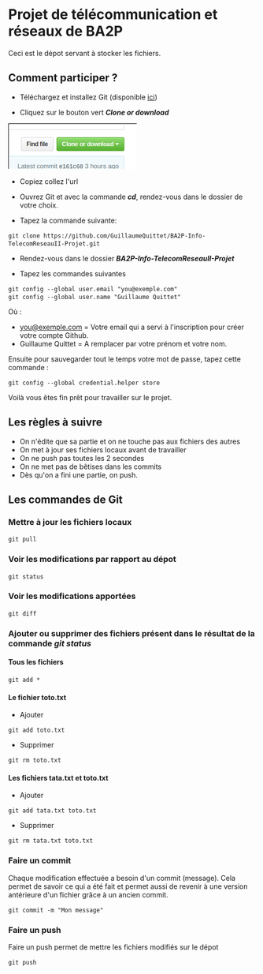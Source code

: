 # Projet de télécommunication et réseaux de BA2P

Ceci est le dépot servant à stocker les fichiers.

## Comment participer ?

- Téléchargez et installez Git (disponible [ici](https://git-scm.com/))

- Cliquez sur le bouton vert ***Clone or download***

![bouton-clone-or-download]

[bouton-clone-or-download]: https://github.com/GuillaumeQuittet/BA2P-Info-TelecomReseauII-Projet/blob/master/screenshots/bouton-clone-or-download.png

- Copiez collez l'url

- Ouvrez Git et avec la commande ***cd***, rendez-vous dans le dossier de votre choix.

- Tapez la commande suivante:

```
git clone https://github.com/GuillaumeQuittet/BA2P-Info-TelecomReseauII-Projet.git
```

- Rendez-vous dans le dossier ***BA2P-Info-TelecomReseauII-Projet***

- Tapez les commandes suivantes

```
git config --global user.email "you@exemple.com"
git config --global user.name "Guillaume Quittet"
```

Où :

- you@exemple.com = Votre email qui a servi à l'inscription pour créer votre compte Github.
- Guillaume Quittet = A remplacer par votre prénom et votre nom.

Ensuite pour sauvegarder tout le temps votre mot de passe, tapez cette commande :

```
git config --global credential.helper store
```

Voilà vous êtes fin prêt pour travailler sur le projet.

## Les règles à suivre

- On n'édite que sa partie et on ne touche pas aux fichiers des autres
- On met à jour ses fichiers locaux avant de travailler
- On ne push pas toutes les 2 secondes
- On ne met pas de bêtises dans les commits
- Dès qu'on a fini une partie, on push.

## Les commandes de Git

### Mettre à jour les fichiers locaux

```
git pull
```

### Voir les modifications par rapport au dépot

```
git status
```

### Voir les modifications apportées

```
git diff
```

### Ajouter ou supprimer des fichiers présent dans le résultat de la commande ***git status***

#### Tous les fichiers

```
git add *
```

#### Le fichier toto.txt

- Ajouter
```
git add toto.txt
```

- Supprimer
```
git rm toto.txt
```

#### Les fichiers tata.txt et toto.txt

- Ajouter
```
git add tata.txt toto.txt
```

- Supprimer
```
git rm tata.txt toto.txt
```

### Faire un commit

Chaque modification effectuée a besoin d'un commit (message). Cela permet de savoir ce qui a été fait et permet aussi de revenir à une version antérieure d'un fichier grâce à un ancien commit.

```
git commit -m "Mon message"
```

### Faire un push

Faire un push permet de mettre les fichiers modifiés sur le dépot
```
git push
```